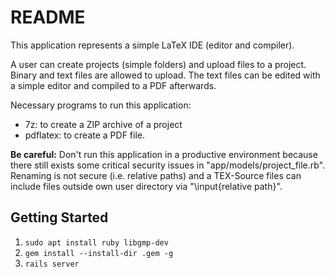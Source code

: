 # README

This application represents a simple LaTeX IDE (editor and compiler).

A user can create projects (simple folders) and upload files to a project. Binary and text files are allowed to upload. The text files can be edited with a simple editor and compiled to a PDF afterwards.

Necessary programs to run this application:

- 7z: to create a ZIP archive of a project
- pdflatex: to create a PDF file.

**Be careful:** Don't run this application in a productive environment because there still exists some critical security issues in "app/models/project_file.rb". Renaming is not secure (i.e. relative paths) and a TEX-Source files can include files outside own user directory via "\input{relative path}". 

## Getting Started

1. `sudo apt install ruby libgmp-dev`
2. `gem install --install-dir .gem -g`
3. `rails server`

